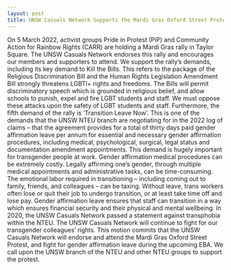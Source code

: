 ```yaml
---
layout: post
title: UNSW Casuals Network Supports the Mardi Gras Oxford Street Protest
---
```


On 5 March 2022, activist groups Pride in Protest (PiP) and Community Action for Rainbow Rights (CARR) are holding a Mardi Gras rally in Taylor Square. The UNSW Casuals Network endorses this rally and encourages our members and supporters to attend.
We support the rally’s demands, including its key demand to Kill the Bills. This refers to the package of the Religious Discrimination Bill and the Human Rights Legislation Amendment Bill strongly threatens LGBTI+ rights and freedoms. The Bills will permit discriminatory speech which is grounded in religious belief, and allow schools to punish, expel and fire LGBT students and staff. We must oppose these attacks upon the safety of LGBT students and staff.
Furthermore, the fifth demand of the rally is ‘Transition Leave Now’. This is one of the demands that the UNSW NTEU branch are negotiating for in the 2022 log of claims – that the agreement provides for a total of thirty days paid gender affirmation leave per annum for essential and necessary gender affirmation procedures, including medical, psychological, surgical, legal status and documentation amendment appointments.
This demand is hugely important for transgender people at work. Gender affirmation medical procedures can be extremely costly. Legally affirming one’s gender, through multiple medical appointments and administrative tasks, can be time-consuming. The emotional labor required in transitioning – including coming out to family, friends, and colleagues – can be taxing. Without leave, trans workers often lose or quit their job to undergo transition, or at least take time off and lose pay. Gender affirmation leave ensures that staff can transition in a way which ensures financial security and their physical and mental wellbeing.
In 2020, the UNSW Casuals Network passed a statement against transphobia within the NTEU. The UNSW Casuals Network will continue to fight for our transgender colleagues’ rights.
This motion commits that the UNSW Casuals Network will endorse and attend the Mardi Gras Oxford Street Protest, and fight for gender affirmation leave during the upcoming EBA. We call upon the UNSW branch of the NTEU and other NTEU groups to support the protest.
